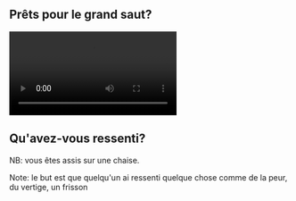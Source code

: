## Prêts pour le grand saut?



<!--<iframe id="ytplayer" type="text/html" width="640" height="390"
  src="http://www.youtube.com/embed/AMRebnmq6CU?autoplay=0&origin=http://example.com"
  frameborder="0"/>-->
 <video controls data-autoplay type="video/mp4">
	 <source data-src="resources/basejump.mp4#t=109" />
 </video>



## Qu'avez-vous ressenti?

NB: vous êtes assis sur une chaise.

Note: le but est que quelqu'un ai ressenti quelque chose comme de la peur, du vertige, un frisson
  

